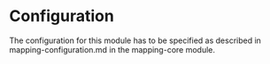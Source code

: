 # Configuration

The configuration for this module has to be specified as described in mapping-configuration.md in the mapping-core module.
